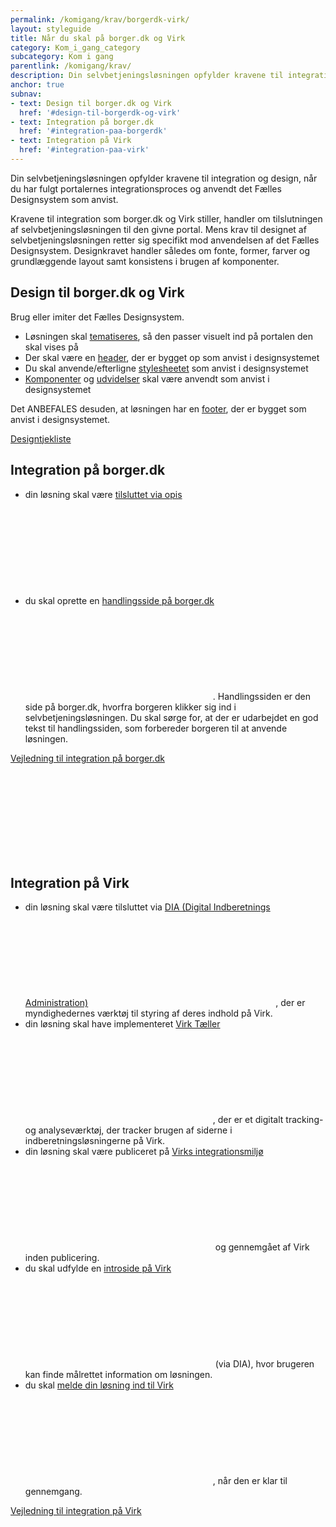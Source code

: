 ```yaml
---
permalink: /komigang/krav/borgerdk-virk/
layout: styleguide
title: Når du skal på borger.dk og Virk
category: Kom_i_gang_category
subcategory: Kom i gang
parentlink: /komigang/krav/
description: Din selvbetjeningsløsningen opfylder kravene til integration og design, når du har fulgt portalernes integrationsproces og anvendt det Fælles Designsystem som anvist.
anchor: true
subnav:
- text: Design til borger.dk og Virk
  href: '#design-til-borgerdk-og-virk'
- text: Integration på borger.dk
  href: '#integration-paa-borgerdk'
- text: Integration på Virk
  href: '#integration-paa-virk'
---
```

<p class="font-lead">Din selvbetjeningsløsningen opfylder kravene til integration og design, når du har fulgt portalernes integrationsproces og anvendt det Fælles Designsystem som anvist.</p>
<p>Kravene til integration som borger.dk og Virk stiller, handler om tilslutningen af selvbetjeningsløsningen til den givne portal. Mens krav til designet af selvbetjeningsløsningen retter sig specifikt mod anvendelsen af det Fælles Designsystem. Designkravet handler således om fonte, former, farver og grundlæggende layout samt konsistens i brugen af komponenter.</p>
<h2 class="h4" id="design-til-borgerdk-og-virk">Design til borger.dk og Virk</h2>
<p>Brug eller imiter det Fælles Designsystem.</p>
<ul>
    <li>Løsningen skal <a href="/omdesignsystemet/visuelledesign/">tematiseres</a>, så den passer visuelt ind på portalen den skal vises på</li>
    <li>Der skal være en <a href="/komponenter/headers/">header</a>, der er bygget op som anvist i designsystemet</li>
    <li>Du skal anvende/efterligne <a href="/komigang/tiludviklere/">stylesheetet</a> som anvist i designsystemet</li>
    <li><a href="/komponenter">Komponenter</a> og <a href="udvidelser">udvidelser</a> skal være anvendt som anvist i designsystemet</li>
</ul>
<p>Det ANBEFALES desuden, at løsningen har en <a href="/komponenter/footers/">footer</a>, der er bygget som anvist i designsystemet.</p>
<p><a href="/komigang/tildesignere/designtjekliste/">Designtjekliste</a></p>
<h2 class="h4" id="integration-paa-borgerdk">Integration på borger.dk</h2>
<ul>
    <li>din løsning skal være <a href="https://www.digitaliser.dk/resource/2406098" class="icon-link">tilsluttet via opis<svg class="icon-svg" focusable="false" aria-hidden="true" tabindex="-1"><use xlink:href="#open-in-new"></use></svg></a></li>
    <li>du skal oprette en <a href="https://www.digitaliser.dk/resource/4134076" class="icon-link">handlingsside på borger.dk<svg class="icon-svg" focusable="false" aria-hidden="true" tabindex="-1"><use xlink:href="#open-in-new"></use></svg></a>. Handlingssiden er den side på borger.dk, hvorfra borgeren klikker sig ind i selvbetjeningsløsningen. Du skal sørge for, at der er udarbejdet en god tekst til handlingssiden, som forbereder borgeren til at anvende løsningen.</li>
</ul>
<p><a href="https://www.digitaliser.dk/resource/4134076" class="icon-link">Vejledning til integration på borger.dk<svg class="icon-svg" focusable="false" aria-hidden="true" tabindex="-1"><use xlink:href="#open-in-new"></use></svg></a></p>
<h2 class="h4" id="integration-paa-virk">Integration på Virk</h2>
<ul>
    <li>din løsning skal være tilsluttet via <a href="https://myndighedsnet.virk.dk/integration/vaerktoejer/dia-vaerktoejet" class="icon-link">DIA (Digital Indberetnings Administration)<svg class="icon-svg" focusable="false" aria-hidden="true" tabindex="-1"><use xlink:href="#open-in-new"></use></svg></a>, der er myndighedernes værktøj til styring af deres indhold på Virk.</li>
    <li>din løsning skal have implementeret <a href="https://myndighedsnet.virk.dk/virk-viden/virktoejer/services/virk-taeller" class="icon-link">Virk Tæller<svg class="icon-svg" focusable="false" aria-hidden="true" tabindex="-1"><use xlink:href="#open-in-new"></use></svg></a>, der er et digitalt tracking- og analyseværktøj, der tracker brugen af siderne i indberetningsløsningerne på Virk.</li>
    <li>din løsning skal være publiceret på <a href="https://myndighedsnet.virk.dk/virk-viden/integration-og-krav/proaktiv-tilrettelaeggelse/myndighedernes-forarbejde" class="icon-link">Virks integrationsmiljø<svg class="icon-svg" focusable="false" aria-hidden="true" tabindex="-1"><use xlink:href="#open-in-new"></use></svg></a> og gennemgået af Virk inden publicering.</li>
    <li>du skal udfylde en <a href="https://myndighedsnet.virk.dk/virk-viden/virktoejer/virk-introsider" class="icon-link">introside på Virk<svg class="icon-svg" focusable="false" aria-hidden="true" tabindex="-1"><use xlink:href="#open-in-new"></use></svg></a> (via DIA), hvor brugeren kan finde målrettet information om løsningen.</li>
    <li>du skal <a href="https://myndighedsnet.virk.dk/virk-viden/integration-og-krav/proaktiv-tilrettelaeggelse/myndighedernes-forarbejde" class="icon-link">melde din løsning ind til Virk<svg class="icon-svg" focusable="false" aria-hidden="true" tabindex="-1"><use xlink:href="#open-in-new"></use></svg></a>, når den er klar til gennemgang.</li>
</ul>
<p><a href="https://myndighedsnet.virk.dk/virk-viden/integration-og-krav" class="icon-link">Vejledning til integration på Virk<svg class="icon-svg" focusable="false" aria-hidden="true" tabindex="-1"><use xlink:href="#open-in-new"></use></svg></a></p>

